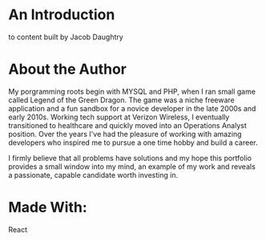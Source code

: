 #   An Introduction

to content built by Jacob Daughtry

# About the Author

My porgramming roots begin with MYSQL and PHP, when I ran small game called Legend of the Green Dragon. The game was a niche freeware application and a fun sandbox for a novice developer in the late 2000s and early 2010s. Working tech support at Verizon Wireless, I eventually transitioned to healthcare and quickly moved into an Operations Analyst position. Over the years I've had the pleasure of working with amazing developers who inspired me to pursue a one time hobby and build a career. 

I firmly believe that all problems have solutions and my hope this portfolio provides a small window into my mind, an example of my work and reveals a passionate, capable candidate worth investing in.

# Made With:

React
